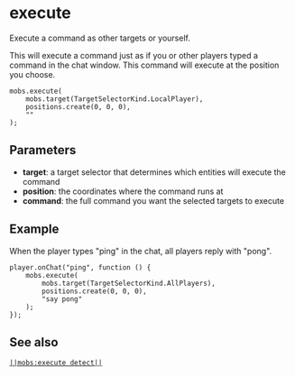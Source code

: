 # execute

Execute a command as other targets or yourself.

This will execute a command just as if you or other players typed a command in the chat window. This command will execute at the position you choose.

```sig
mobs.execute(
    mobs.target(TargetSelectorKind.LocalPlayer),
    positions.create(0, 0, 0),
    ""
);
```

## Parameters

* **target**: a target selector that determines which entities will execute the command
* **position**: the coordinates where the command runs at
* **command**: the full command you want the selected targets to execute

## Example

When the player types "ping" in the chat, all players reply with "pong".

```blocks
player.onChat("ping", function () {
    mobs.execute(
        mobs.target(TargetSelectorKind.AllPlayers),
        positions.create(0, 0, 0),
        "say pong"
    );
});
```

## See also

[`||mobs:execute detect||`](/reference/mobs/execute-detect)